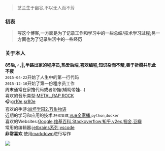 > 芝兰生于幽谷,不以无人而不芳  

### 初衷
> **写这个博客,一方面是为了记录工作和学习中的一些总结/技术学习过程;另一方面也为了记录生活中的一些经历**

### 关于本人
**85后,♂️,💍,半路出家的程序员,热爱后端,喜欢编程,知识杂而不精,善于折腾并乐此不疲**  
`2015-04-22`开始了人生中的第一行代码  
`2015-12-10`开始了第一份程序员工作  
周末通常在家撸代码或者带娃(辅助带娃...)  
喜欢的音乐类型:[METAL](https://zh.wikipedia.org/zh/%E9%87%8D%E9%87%91%E5%B1%9E%E9%9F%B3%E4%B9%90),[RAP](https://zh.wikipedia.org/wiki/%E9%A5%92%E8%88%8C),[ROCK](https://zh.wikipedia.org/wiki/%E6%91%87%E6%BB%9A%E4%B9%90)  
🎧:[gr10e](https://www.gradolabs.com/component/k2/item/46-gr10e),[sr80e](https://www.gradolabs.com/headphones/prestige-series/item/1-sr80e)  
喜欢的手游:[崩坏学园2](https://zh.wikipedia.org/zh-hans/%E5%B4%A9%E5%9D%8F%E5%AD%A6%E5%9B%AD2),[万象物语](https://zh.wikipedia.org/zh/Sdorica_%E8%90%AC%E8%B1%A1%E7%89%A9%E8%AA%9E)    
近期的学习和应用的技术:`持续集成`,[vue全家桶](https://github.com/vuejs/vue),`python`,`docker`  
喜欢的Websites:[Google](https://google.com.hk),[维基百科](https://zh.wikipedia.org/zh-hans/%E9%A6%96%E9%A1%B5),[Stackoverflow](https://stackoverflow.com/),[知乎](https://zhihu.com),[v2ex](https://v2ex.com),[掘金](https://juejin.im/),[豆瓣](https://douban.com/)  
常用的编辑器:[jetbrains系列](https://www.jetbrains.com/),[vscode](https://code.visualstudio.com/)  
**非常喜欢** 使用[markdown](https://zh.wikipedia.org/wiki/Markdown)进行写作  

![](https://lestat.b0.upaiyun.com/blog/dontgiveup.png)
